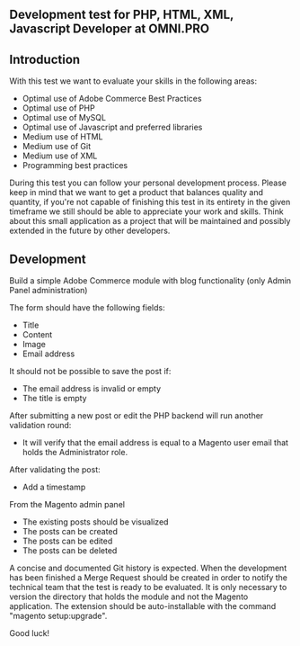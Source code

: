 ## Development test for PHP, HTML, XML, Javascript Developer at OMNI.PRO

## Introduction
With this test we want to evaluate your skills in the following areas:

* Optimal use of Adobe Commerce Best Practices
* Optimal use of PHP
* Optimal use of MySQL
* Optimal use of Javascript and preferred libraries
* Medium use of HTML
* Medium use of Git
* Medium use of XML
* Programming best practices

During this test you can follow your personal development process. Please keep in mind that we want to get a product that balances quality and quantity, if you're not capable of finishing this test in its entirety in the given timeframe we still should be able to appreciate your work and skills. Think about this small application as a project that will be maintained and possibly extended in the future by other developers.

## Development
Build a simple Adobe Commerce module with blog functionality (only Admin Panel administration)

The form should have the following fields:
* Title
* Content
* Image
* Email address

It should not be possible to save the post if:
* The email address is invalid or empty
* The title is empty


After submitting a new post or edit the PHP backend will run another validation round:
* It will verify that the email address is equal to a Magento user email that holds the Administrator role.

After validating the post:
* Add a timestamp

From the Magento admin panel
* The existing posts should be visualized
* The posts can be created
* The posts can be edited
* The posts can be deleted

A concise and documented Git history is expected. When the development has been finished a Merge Request should be created in order to notify the technical team that the test is ready to be evaluated. It is only necessary to version the directory that holds the module and not the Magento application. The extension should be auto-installable with the command "magento setup:upgrade".

Good luck!


